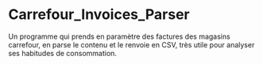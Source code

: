 # Carrefour_Invoices_Parser
Un programme qui prends en paramètre des factures des magasins carrefour, en parse le contenu et le renvoie en CSV, très utile pour analyser ses habitudes de consommation. 
